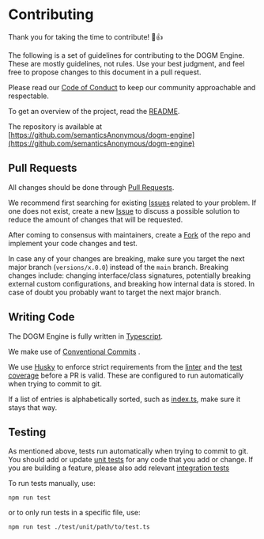 # Contributing

Thank you for taking the time to contribute! 🎉👍

The following is a set of guidelines for contributing to the DOGM Engine. These are mostly guidelines, not rules. Use your best judgment, and feel free to propose changes to this document in a pull request.

Please read our [Code of Conduct](https://github.com/semanticsAnonymous/dogm-engine/blob/main/CODE_OF_CONDUCT.md) to keep our community approachable and respectable.

To get an overview of the project, read the [README](./README.md).

The repository is available at [https://github.com/semanticsAnonymous/dogm-engine](https://github.com/semanticsAnonymous/dogm-engine)

## Pull Requests

All changes should be done through [Pull Requests](https://docs.github.com/en/github/collaborating-with-issues-and-pull-requests/creating-a-pull-request-from-a-fork).

We recommend first searching for existing [Issues](https://github.com/semanticsAnonymous/dogm-engine/issues) related to your problem. If one does not exist, create a new [Issue](https://github.com/semanticsAnonymous/dogm-engine/issues) to discuss a possible solution to reduce the amount of changes that will be requested.

After coming to consensus with maintainers, create a [Fork](https://docs.github.com/en/github/collaborating-with-issues-and-pull-requests/creating-a-pull-request-from-a-fork) of the repo and implement your code changes and test.

In case any of your changes are breaking, make sure you target the next major branch (`versions/x.0.0`) instead of the `main` branch. Breaking changes include: changing interface/class signatures, potentially breaking external custom configurations, and breaking how internal data is stored. In case of doubt you probably want to target the next major branch.

## Writing Code

The DOGM Engine is fully written in [Typescript](https://www.typescriptlang.org/docs/home.html).

We make use of [Conventional Commits](https://www.conventionalcommits.org/) .

We use [Husky](https://typicode.github.io/husky/#/) to enforce strict requirements from the [linter](https://eslint.org/) and the [test coverage](https://jestjs.io/docs/configuration#coveragethreshold-object) before a PR is valid. These are configured to run automatically when trying to commit to git.

If a list of entries is alphabetically sorted, such as [index.ts](https://github.com/semanticsAnonymous/dogm-engine/blob/main/src/index.ts), make sure it stays that way.

## Testing

As mentioned above, tests run automatically when trying to commit to git. You should add or update [unit tests](https://github.com/semanticsAnonymous/dogm-engine/tree/main/test/unit) for any code that you add or change. If you are building a feature, please also add relevant [integration tests](https://github.com/semanticsAnonymous/dogm-engine/tree/main/test/integration)

To run tests manually, use:

`npm run test`

or to only run tests in a specific file, use:

`npm run test ./test/unit/path/to/test.ts`
